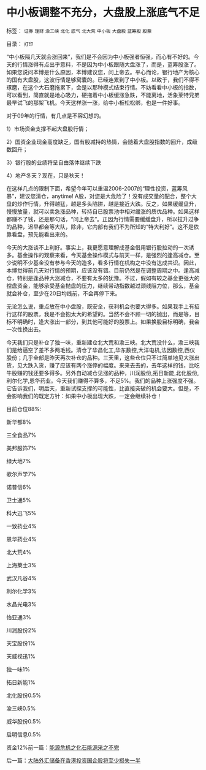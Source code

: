 # 中小板调整不充分，大盘股上涨底气不足

标签： `证券` `理财` `渝三峡` `北化` `底气` `北大荒` `中小板` `大盘股` `蓝筹股` `股票` 

目录： `打印`

“中小板隔几天就会涨回来”，我们是不会因为中小板强者恒强，而心有不好的。今天的行情涨得有点出乎意料，不是因为中小板跟随大盘涨了，而是，蓝筹股涨了。如果您说问本博是什么原因，本博建议您，问上帝去。平心而论，银行地产为核心的国有大盘股，这波行情是够窝囊的。已经连累到了中小板。以致于，我们不得不琢磨，在这个大石磨拖累下，会是以那种模式结束行情。不妨看看中小板的指数，可以看到，简直就是地心吸力，硬拖着中小板缓涨急跌，不能离地，活象莱特兄弟最早试飞的那架飞机。今天这样涨一涨，给中小板松松绑，也是一件好事。



对于09年的行情，有几点是不容幻想的。

1）市场资金支撑不起大盘股行情；

2）国资企业现金高度缺乏，国有股减持的热情，会随着大盘股指数的回升，成级数回升；

3）银行股的业绩将呈自由落体继续下跌

4）地产冬天？现在，只是秋天！



在这样几点的限制下面，希望今年可以重温2006-2007的“理性投资，蓝筹风暴”，建议您清仓，anytime!
A股，对您是大危险了！没有成交量的配合，整个大盘的炒作行情，升得越猛，越是多头陷阱，越是接近大跌。反之，如果缓缓盘升，慢慢放量，就可以卖急涨品种，转持自已股票池中相对缓涨的质优品种。如果这样都赚不了钱，还是那句话，“问上帝去”。正因为行情需要缓缓盘升，所以拉升过争的品种，迟早都会等大队，除非，它内部有我们不为所知的“特大利好”。这不是依靠看盘，预先能看出来的。



今天的大涨谈不上利好。事实上，我更愿意理解成基金借用银行股拉动的一次诱多。基金操作的观察来看，今天基金操作模式与前天一样，是强烈的逢高减仓。至少说明不少基金没有参与今天的造多，看多行情在机构之中没有达成共识。因此，本博觉得前几天对行情的预期，应该没有错。目前仍然是在调整周期之中。逢高减仓，特别是逢品种大涨减仓，不要有太多的犹豫。不过，假如有较之基金更强大的控盘资金，能够承受基金抛盘的压力，继续带动指数越过颈线阻力位，那么，基金就会补仓，至少在20日均线前，不会再停下来。



无论怎么说，重点放在中小盘股，既安全，获利机会也要大得多。如果我手上有招行这样的股票，我是不会抱太大的希望的。当然不会不顾一切的抛出，而是等，目标不明确时，逢大涨出一部分，到其他可能好的股票上。如果换股目标明确，我会一次性换出去。



今天我们只是补仓了独一味，重新建仓北大荒和渝三峡。北大荒没什么，渝三峡我们是给逼空了差不多两毛钱。清仓了华昌化工,华东数控,大洋电机,法因数控,西仪股份；几乎全部是昨天再次补仓的品种。三天里，这些仓位只不过简单地见大涨出货，见大跌入货，赚了应该有两个涨停的幅度。来来去去的，去年这样的钱，比吃牛股赚的钱还要多得多。另外自动减仓见涨的品种，川润股份,拓日新能,北化股份,利尔化学,恩华药业。今天我们赚得不算多，不足5%。我们的品种上涨强度不强。它告诉我们，明后天，重新试探支撑的可能性，比直接突破的机会要大。但是，不会影响我们的既定方针：如果中小板出现大跌，一定会继续补仓！



目前仓位88%:

新华都8%

三全食品7%

美邦服饰7%

绿大地7%

歌尔声学7%

诺普信6%

卫士通5%

科大迅飞5%

一致药业4%

恩华药业4%

北大荒4%

上海莱士3%

武汉凡谷4%

利尔化学3%

水晶光电3%

怡亚通3%

川润股份2%

天宝股份1%

天威视迅1%

独一味1%

拓日新能1%

北化股份0.5%

渝三峡0.5%

威华股份0.5%

启明信息0.5%

资金12%前一篇：[能源危机之化石能源采之不完](../../../2009/1/14/能源危机之化石能源采之不完.md)

后一篇：[大陆外汇储备在香港投资国企股将至少损失一半](../../../2009/1/15/大陆外汇储备在香港投资国企股将至少损失一半.md)